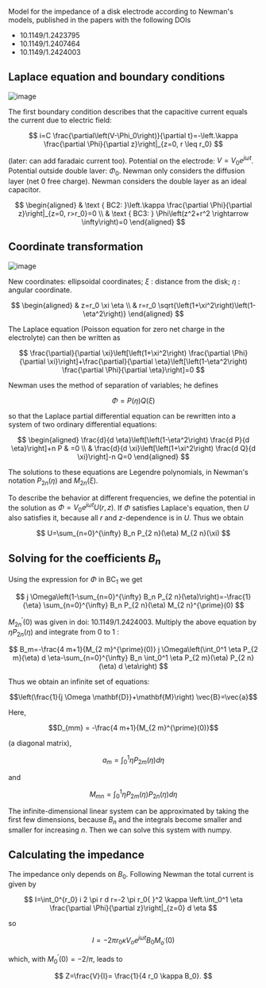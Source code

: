 Model for the impedance of a disk electrode according to Newman's models, published in the papers with the following DOIs

* 10.1149/1.2423795
* 10.1149/1.2407464
* 10.1149/1.2424003

## Laplace equation and boundary conditions

![image](https://github.com/user-attachments/assets/4525d6bf-c374-4d53-9bc3-66099560d6d4)

The first boundary condition describes that the capacitive current equals the current due to electric field:

$$
i=C \frac{\partial\left(V-\Phi_0\right)}{\partial t}=-\left.\kappa \frac{\partial \Phi}{\partial z}\right|_{z=0, r \leq r_0}
$$

(later: can add faradaic current too). Potential on the electrode: $V=V_0 e^{j \omega t}$. Potential outside double laver: $\Phi_0$. Newman only considers the diffusion layer (net 0 free charge). Newman considers the double layer as an ideal capacitor.

$$
\begin{aligned}
& \text { BC2: }\left.\kappa \frac{\partial \Phi}{\partial z}\right|_{z=0, r>r_0}=0 \\
& \text { BC3: } \Phi\left(z^2+r^2 \rightarrow \infty\right)=0
\end{aligned}
$$


## Coordinate transformation

![image](https://github.com/user-attachments/assets/031604e6-b638-432b-84cc-5d13d5a6a19b)

New coordinates: ellipsoidal coordinates; $\xi$ : distance from the disk; $\eta$ : angular coordinate.

$$
\begin{aligned}
& z=r_0 \xi \eta \\
& r=r_0 \sqrt{\left(1+\xi^2\right)\left(1-\eta^2\right)}
\end{aligned}
$$

The Laplace equation (Poisson equation for zero net charge in the electrolyte) can then be written as

$$
\frac{\partial}{\partial \xi}\left[\left(1+\xi^2\right) \frac{\partial \Phi}{\partial \xi}\right]+\frac{\partial}{\partial \eta}\left[\left(1-\eta^2\right) \frac{\partial \Phi}{\partial \eta}\right]=0
$$

Newman uses the method of separation of variables; he defines

$$
\Phi=P(\eta) Q(\xi)
$$

so that the Laplace partial differential equation can be rewritten into a system of two ordinary differential equations:

$$
\begin{aligned}
\frac{d}{d \eta}\left[\left(1-\eta^2\right) \frac{d P}{d \eta}\right]+n P & =0 \\
& \frac{d}{d \xi}\left[\left(1+\xi^2\right) \frac{d Q}{d \xi}\right]-n Q=0
\end{aligned}
$$

The solutions to these equations are Legendre polynomials, in Newman's notation $P_{2n}(\eta)$ and $M_{2n}(\xi)$. 

To describe the behavior at different frequencies, we define the potential in the solution as $\Phi=V_0 e^{j \omega t} U(r, z)$. If $\Phi$ satisfies Laplace's equation, then $U$ also satisfies it, because all $r$ and $z$-dependence is in $U$. Thus we obtain

$$
U=\sum_{n=0}^{\infty} B_n P_{2 n}(\eta) M_{2 n}(\xi)
$$

## Solving for the coefficients $B_n$

Using the expression for $\Phi$ in $\mathrm{BC}_1$ we get

$$
j \Omega\left(1-\sum_{n=0}^{\infty} B_n P_{2 n}(\eta)\right)=-\frac{1}{\eta} \sum_{n=0}^{\infty} B_n P_{2 n}(\eta) M_{2 n}^{\prime}(0)
$$

$M_{2 n}^{\prime}(0)$ was given in doi: 10.1149/1.2424003. Multiply the above equation by $\eta P_{2 n}(\eta)$ and integrate from 0 to 1 :

$$
B_m=-\frac{4 m+1}{M_{2 m}^{\prime}(0)} j \Omega\left(\int_0^1 \eta P_{2 m}(\eta) d \eta-\sum_{n=0}^{\infty} B_n \int_0^1 \eta P_{2 m}(\eta) P_{2 n}(\eta) d \eta\right)
$$

Thus we obtain an infinite set of equations: 

$$\left(\frac{1}{j \Omega \mathbf{D}}+\mathbf{M}\right) \vec{B}=\vec{a}$$

Here,

$$D_{mm} = -\frac{4 m+1}{M_{2 m}^{\prime}(0)}$$

(a diagonal matrix),

$$a_m = \int_0^1 \eta P_{2 m}(\eta) d \eta$$

and

$$M_{mn} = \int_0^1 \eta P_{2 m}(\eta) P_{2 n}(\eta) d \eta$$

The infinite-dimensional linear system can be approximated by taking the first few dimensions, because $B_n$ and the integrals become smaller and smaller for increasing $n$. Then we can solve this system with numpy. 

## Calculating the impedance
The impedance only depends on $B_0$. Following Newman the total current is given by

$$
I=\int_0^{r_0} i 2 \pi r d r=-2 \pi r_0{ }^2 \kappa \left.\int_0^1 \eta \frac{\partial \Phi}{\partial z}\right|_{z=0} d \eta 
$$

so

$$
I =-2 \pi r_0 \kappa V_o e^{j \omega t} B_0 M_{o^{\prime}}(0)
$$

which, with $M_0{ }^{\prime}(0)=-2 / \pi$, leads to 

$$
Z=\frac{V}{I}= \frac{1}{4 r_0 \kappa B_0}.
$$
